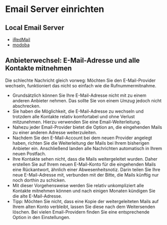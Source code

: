 # Email Server einrichten


## Local Email Server 
+ [iRedMail](https://www.iredmail.org/)
+ [modoba](https://github.com/modoboa/modoboa)


## Anbieterwechsel: E-Mail-Adresse und alle Kontakte mitnehmen

Die schlechte Nachricht gleich vorweg: Möchten Sie den E-Mail-Provider wechseln, funktioniert das nicht so einfach wie die Rufnummermitnahme.

- Grundsätzlich können Sie Ihre E-Mail-Adresse nicht mit zu einem anderen Anbieter nehmen. Das sollte Sie von einem _Umzug_ jedoch nicht abschrecken.
- Sie haben die Möglichkeit, die E-Mail-Adresse zu wechseln und trotzdem alle Kontakte relativ komfortabel und ohne Verlust mitzunehmen. Hierzu verwenden Sie eine Email-Weiterleitung.
- Nahezu jeder Email-Provider bietet die Option an, die eingehenden Mails zu einer anderen Adresse weiterzuleiten.
- Nachdem Sie den E-Mail-Account bei dem neuen Provider angelegt haben, richten Sie die Weiterleitung der Mails bei Ihrem bisherigen Anbieter ein. Anschließend landen alle Nachrichten automatisch in Ihrem neuen Postfach.
- Ihre Kontakte sehen nicht, dass die Mails weitergeleitet wurden. Daher erstellen Sie auf Ihrem neuen E-Mail-Konto für die eingehenden Mails eine Rückantwort, ähnlich einer Abwesenheitsnotiz. Darin teilen Sie Ihre neue E-Mail-Adresse mit, verbunden mit der Bitte, die Mails künftig nur noch dorthin zu schicken.
- Mit dieser Vorgehensweise werden Sie relativ unkompliziert alle Kontakte mitnehmen können und nach einigen Monaten kündigen Sie die alte E-Mail-Adresse.
- Tipp: Möchten Sie nicht, dass eine Kopie der weitergeleiteten Mails auf Ihrem alten Konto verbleibt, lassen Sie diese nach dem Weitersenden löschen. Bei vielen Email-Providern finden Sie eine entsprechende Option in den Einstellungen.




